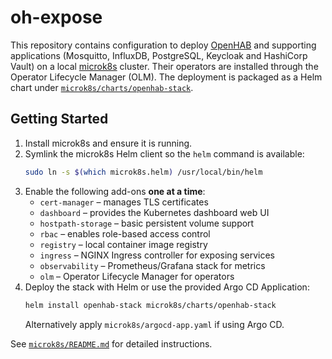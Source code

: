 # oh-expose

This repository contains configuration to deploy [OpenHAB](https://www.openhab.org/)
and supporting applications (Mosquitto, InfluxDB, PostgreSQL, Keycloak and
HashiCorp Vault) on a local [microk8s](https://microk8s.io/) cluster. Their
operators are installed through the Operator Lifecycle Manager (OLM). The
deployment is packaged as a Helm chart under [`microk8s/charts/openhab-stack`](microk8s/charts/openhab-stack).

## Getting Started

1. Install microk8s and ensure it is running.
2. Symlink the microk8s Helm client so the `helm` command is available:
   ```bash
   sudo ln -s $(which microk8s.helm) /usr/local/bin/helm
   ```
3. Enable the following add-ons **one at a time**:
   - `cert-manager` – manages TLS certificates
   - `dashboard` – provides the Kubernetes dashboard web UI
   - `hostpath-storage` – basic persistent volume support
   - `rbac` – enables role-based access control
   - `registry` – local container image registry
   - `ingress` – NGINX Ingress controller for exposing services
   - `observability` – Prometheus/Grafana stack for metrics
   - `olm` – Operator Lifecycle Manager for operators
4. Deploy the stack with Helm or use the provided Argo CD Application:
   ```bash
   helm install openhab-stack microk8s/charts/openhab-stack
   ```
   Alternatively apply `microk8s/argocd-app.yaml` if using Argo CD.

See [`microk8s/README.md`](microk8s/README.md) for detailed instructions.
